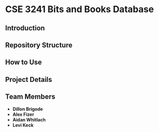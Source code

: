 # CSE 3241 Bits and Books Database

## Introduction


## Repository Structure
   

## How to Use



## Project Details


## Team Members
- **Dillon Brigode** 
- **Alex Fizer** 
- **Aidan Whitlach**
- **Levi Keck** 

